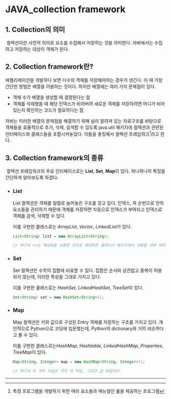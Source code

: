 # JAVA_collection framework



## 1. Collection의 의미

​	컬렉션이란 사전적 의미로 요소를 수집해서 저장하는 것을 의미한다. 자바에서는 수집하고 저장하는 대상이 객체가 된다.

## 2. Collection framework란?

  애플리케이션을 개발하다 보면 다수의 객체를 저장해야하는 경우가 생긴다. 이 때 가장 간단한 방법은 배열을 이용하는 것이다. 하지만 배열에는 여러 가지 문제점이 있다.

- 객체 수가 배열을 생성할 때 결정된다는 점
- 객체를 삭제했을 때 해당 인덱스가 비어버려 새로운 객체를 저장하려면 어디가 비어있는지 확인하는 코드가 필요하다는 점

 자바는 이러한 배열의 문제점을 해결하기 위해 널리 알려져 있는 자료구조를 바탕으로 객체들을 효율적으로 추가, 삭제, 검색할 수 있도록 java.util 패키지에 컬렉션과 관련된 인터페이스와 클래스들을 포함시켜놓았다. 이들을 총칭해서 컬렉션 프레임워크[^1]라고 한다. 

## 3. Collection framework의 종류

​	컬렉션 프레임워크의 주요 인터페이스로는 **List**, **Set**, **Map**이 있다. 하나하나의 특징을 간단하게 알아보도록 하겠다.

- ### List

  List 컬렉션은 객체를 일렬로 늘어놓은 구조를 갖고 있다. 인덱스, 즉 순번으로 안의 요소들을 관리하기 때문에 객체를 저장하면 자동으로 인덱스가 부여되고 인덱스로 객체를 검색, 삭제할 수 있다.

  이를 구현한 클래스로는 *ArrayList*, *Vector*, *LinkedList*가 있다.

  ```java
  List<String> list = new ArrayList<String>;
  
  // 여기서 <>는 제네릭을 사용한 것으로 제네릭은 클래스나 메소드에서 사용할 내부 데이터 타입을 컴파일 시에 미리 저장하는 방법이다. 다시 말하면 여기서는 ArrayList 클래스에 String인 데이터만 넣겠다는 의미로 볼 수 있다.
  ```

- ### Set

  Set 컬렉션은 수학의 집합에 비유할 수 있다. 집합은 순서와 상관없고 중복이 허용되지 않는데, 이러한 특성을 그대로 가지고 있다.

  이를 구현한 클래스로는 *HashSet*, *LinkedHashSet*, *TreeSet*이 있다.

  ```java
  Set<String> set = new HashSet<String>();
  ```

- ### Map

  Map 컬렉션은 키와 값으로 구성된 Entry 객체를 저장하는 구조를 가지고 있다. 개인적으로 Python으로 코딩에 입문했는데, Python의 dictionary와 거의 비슷하다고 볼 수 있다.

  이를 구현한 클래스로는*HashMap*, *Hashtable*, *LinkedHashMap*, *Properties*, *TreeMap*이 있다.

  ```java
  Map<String, Integer> map = new HashMap<String, Integer>();
  
  // 여기서 두 가지 타입은 각각 키 타입, 그리고 값 타입이다.
  ```



___

[^1]: 특정 프로그램을 개발하기 위한 여러 요소들과 매뉴얼인 룰을 제공하는 프로그램
